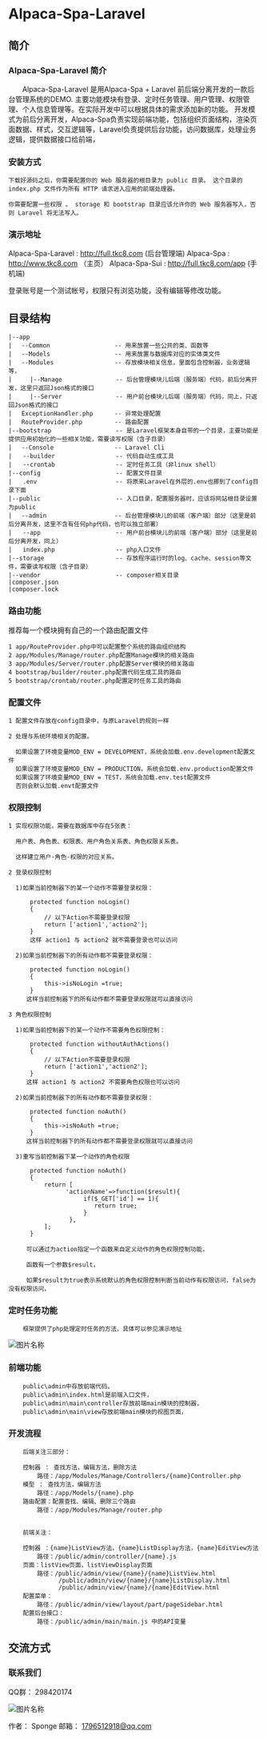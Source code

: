 # Alpaca-Spa-Laravel

## 简介

### Alpaca-Spa-Laravel 简介

&emsp;&emsp;Alpaca-Spa-Laravel 是用Alpaca-Spa + Laravel 前后端分离开发的一款后台管理系统的DEMO. 主要功能模块有登录、定时任务管理、用户管理、权限管理、个人信息管理等。在实际开发中可以根据具体的需求添加新的功能。
开发模式为前后分离开发，Alpaca-Spa负责实现前端功能，包括组织页面结构，渲染页面数据、样式，交互逻辑等，Laravel负责提供后台功能，访问数据库，处理业务逻辑，提供数据接口给前端，

### 安装方式

```
下载好源码之后，你需要配置你的 Web 服务器的根目录为 public 目录。 这个目录的  index.php 文件作为所有 HTTP 请求进入应用的前端处理器。

你需要配置一些权限 。 storage 和 bootstrap 目录应该允许你的 Web 服务器写入，否则 Laravel 将无法写入。
```

### 演示地址

Alpaca-Spa-Laravel :   http://full.tkc8.com  (后台管理端)
Alpaca-Spa :   http://www.tkc8.com （主页）
Alpaca-Spa-Sui :   http://full.tkc8.com/app  (手机端)

登录账号是一个测试帐号，权限只有浏览功能，没有编辑等修改功能。

## 目录结构

```
|--app
|　 --Common                  -- 用来放置一些公共的类、函数等
|　 --Models                  -- 用来放置与数据库对应的实体类文件
|　 --Modules                 -- 存放模块相关信息，里面包含控制器，业务逻辑等，
|     |--Manage               -- 后台管理模块儿后端（服务端）代码，前后分离开发，这里只返回Json格式的接口
|     |--Server               -- 用户前台模块儿后端（服务端）代码，同上，只返回Json格式的接口
|　 ExceptionHandler.php      -- 异常处理配置
|　 RouteProvider.php         -- 路由配置
|--bootstrap                  -- 是Laravel框架本身自带的一个目录，主要功能是提供应用初始化的一些相关功能，需要读写权限（含子目录）
|　 --Console                 -- Laravel Cli
|   --builder                 -- 代码自动生成工具
|   --crontab                 -- 定时任务工具（非linux shell）
|--config                     -- 配置文件目录
|   .env                      -- 将原来Laravel在外层的.env也挪到了config目录下面
|--public                     -- 入口目录，配置服务器时，应该将网站根目录设置为public
|　 --admin                   -- 后台管理模块儿的前端（客户端）部分（这里是前后分离开发，这里不含有任何php代码，也可以独立部署）
|   --app                     -- 用户前台模块儿的前端（客户端）部分（这里是前后分离开发，同上）
|   index.php                 -- php入口文件
|--storage                    -- 存放程序运行时的log、cache、session等文件，需要读写权限（含子目录）
|--vendor                     -- composer相关目录
|composer.json
|composer.lock

```


### 路由功能

推荐每一个模块拥有自己的一个路由配置文件

```
1 app/RouteProvider.php中可以配置整个系统的路由组织结构
2 app/Modules/Manage/router.php配置Manage模块的相关路由
3 app/Modules/Server/router.php配置Server模块的相关路由
4 bootstrap/builder/router.php配置代码生成工具的路由
5 bootstrap/crontab/router.php配置定时任务工具的路由
```

### 配置文件

```
1 配置文件存放在config目录中，与原Laravel的规则一样

2 处理与系统环境相关的配置。

  如果设置了环境变量MOD_ENV = DEVELOPMENT，系统会加载.env.development配置文件
  如果设置了环境变量MOD_ENV = PRODUCTION，系统会加载.env.production配置文件
  如果设置了环境变量MOD_ENV = TEST，系统会加载.env.test配置文件
  否则会默认加载.envt配置文件

```

### 权限控制

```
1 实现权限功能，需要在数据库中存在5张表：

  用户表、角色表、权限表、用户角色关系表、角色权限关系表。

  这样建立用户-角色-权限的对应关系。

2 登录权限控制

  1)如果当前控制器下的某一个动作不需要登录权限：

      protected function noLogin()
      {
          // 以下Action不需要登录权限
          return ['action1','action2'];
      }
      这样 action1 与 action2 就不需要登录也可以访问

  2)如果当前控制器下的所有动作都不需要登录权限：

      protected function noLogin()
      {
          this->isNoLogin =true;
      }
     这样当前控制器下的所有动作都不需要登录权限就可以直接访问

3 角色权限控制

  1)如果当前控制器下的某一个动作不需要角色权限控制：

      protected function withoutAuthActions()
      {
          // 以下Action不需要登录权限
          return ['action1','action2'];
      }
     这样 action1 与 action2 不需要角色权限也可以访问

  2)如果当前控制器下的所有动作都不需要登录权限：

      protected function noAuth()
      {
          this->isNoAuth =true;
      }
     这样当前控制器下的所有动作都不需要登录权限就可以直接访问

  3)重写当前控制器下某一个动作的角色权限

      protected function noAuth()
      {
          return [
                'actionName'=>function($result){
                     if($_GET['id'] == 1){
                        return true;
                     }
                 },
          ];
      }

     可以通过为action指定一个函数来自定义动作的角色权限控制功能，

     函数有一个参数$result，

     如果$result为true表示系统默认的角色权限控制判断当前动作有权限访问，false为没有权限访问，

```

### 定时任务功能

```
    框架提供了php处理定时任务的方法，具体可以参见演示地址

```
![图片名称](http://www.tkc8.com/images/sucai/dsrw.png)


### 前端功能

```
    public\admin中存放前端代码，
    public\admin\index.html是前端入口文件，
    public\admin\main\controller存放前端main模块的控制器，
    public\admin\main\view存放前端main模块的视图页面，

```

### 开发流程

```
    后端关注三部分：

    控制器 ： 查找方法，编辑方法，删除方法
        路径：/app/Modules/Manage/Controllers/{name}Controller.php
    模型 ： 查找方法，编辑方法
        路径：/app/Models/{name}.php
    路由配置：配置查找、编辑、删除三个路由
        路径：/app/Modules/Manage/router.php


    前端关注：

    控制器 ：{name}ListView方法，{name}ListDisplay方法，{name}EditView方法
        路径：/public/admin/controller/{name}.js
    页面：listView页面，listViewDisplay页面
        路径：/public/admin/view/{name}/{name}ListView.html
              /public/admin/view/{name}/{name}ListDisplay.html
              /public/admin/view/{name}/{name}EditView.html
    配置菜单：
        路径：/public/admin/view/layout/part/pageSidebar.html
    配置后台接口：
        路径：/public/admin/main/main.js 中的API变量

```

##  交流方式

### 联系我们

QQ群： 298420174

![图片名称](http://www.tkc8.com/index_files/Image%20[10].png)

作者： Sponge
邮箱： 1796512918@qq.com

